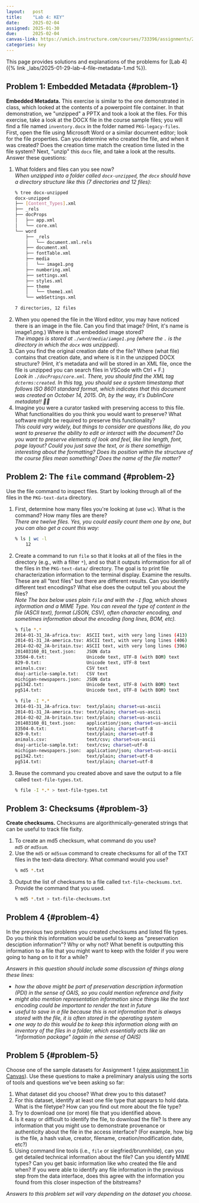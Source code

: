 ```yaml
---
layout:   post
title:    "Lab 4: KEY"
date:     2025-02-04
assigned: 2025-01-30
due:      2025-02-04
canvas-link: https://umich.instructure.com/courses/733396/assignments/2649541
categories: key
---
```


This page provides solutions and explanations of the problems for [Lab 4]({% link _labs/2025-01-29-lab-4-file-metadata-1.md %}).

## Problem 1: Embedded Metadata {#problem-1}

**Embedded Metadata.** This exercise is similar to the one demonstrated in class, which looked at the contents of a powerpoint file container. In that demonstration, we "unzipped" a PPTX and took a look at the files. For this exercise, take a look at the DOCX file in the course sample files; you will find a file named `inventory.docx` in the folder named `PKG-legacy-files`. First, open the file using Microsoft Word or a similar document editor; look for the file properties. Can you determine who created the file, and when it was created? Does the creation time match the creation time listed in the file system? Next, "unzip" this `docx` file, and take a look at the results. Answer these questions:

1. What folders and files can you see now?  
_When unzipped into a folder called `docx-unzipped`, the `docx` should have a directory structure like this (7 directories and 12 files):_ 
    ```bash
    % tree docx-unzipped 
    docx-unzipped
    ├── [Content_Types].xml
    ├── _rels
    ├── docProps
    │   ├── app.xml
    │   └── core.xml
    └── word
        ├── _rels
        │   └── document.xml.rels
        ├── document.xml
        ├── fontTable.xml
        ├── media
        │   └── image1.png
        ├── numbering.xml
        ├── settings.xml
        ├── styles.xml
        ├── theme
        │   └── theme1.xml
        └── webSettings.xml

    7 directories, 12 files
    ```
2. When you opened the file in the Word editor, you may have noticed there is an image in the file. Can you find that image? (Hint, it's name is image1.png.) Where is that embedded image stored?  
_The images is stored at `./word/media/iamge1.png` (where the `.` is the directory in which the `docx` was unzipped)._  
3. Can you find the original creation date of the file? Where (what file) contains that creation date, and where is it in the unzipped DOCX structure? (Hint, it's metadata and will be stored in an XML file, once the file is unzipped you can search files in VSCode with Ctrl + F.)  
_Look in `./docProps/core.xml`. There, you should find the XML tag `dcterms:created`. In this tag, you should see a system timestamp that follows ISO 8601 standard format, which indicates that this document was created on October 14, 2015. Oh, by the way, it's DublinCore metadata!! 🎉🎉_
4. Imagine you were a curator tasked with preserving access to this file. What functionalities do you think you would want to preserve? What software might be required to preserve this functionality?  
_This could vary widely, but things to consider are questions like, do you want to preserve the ability to edit or interact with the document? Do you want to preserve elements of look and feel, like line length, font, page layout? Could you just save the text, or is there somethign interesting about the formatting? Does its position within the structure of the course files mean something? Does the name of the file matter?_

## Problem 2: The `file` command {#problem-2}

Use the file command to inspect files. Start by looking through all of the files in the `PKG-text-data` directory.

1. First, determine how many files you're looking at (use `wc`). What is the command? How many files are there?  
_There are twelve files. Yes, you could easily count them one by one, but you can also get a count this way:_
    ```bash
    % ls | wc -l
        12
    ```
2. Create a command to run `file` so that it looks at all of the files in the directory (e.g., with a filter `*`), and so that it outputs information for all of the files in the `PKG-text-data/` directory. The goal is to print file characterization information to the terminal display. Examine the results. These are all "text files" but there are different results. Can you identify different text encodings? What else does the output tell you about the files?  
_Note The box below uses plain `file` and with the `-I` flag, which shows information and a MIME Type. You can reveal the type of content in the file (ASCII text), format (JSON, CSV), often character encoding, and sometimes information about the encoding (long lines, BOM, etc)._
    ```bash
    % file *.*
    2014-01-31_JA-africa.tsv:  ASCII text, with very long lines (413)
    2014-01-31_JA-america.tsv: ASCII text, with very long lines (406)
    2014-02-02_JA-britain.tsv: ASCII text, with very long lines (396)
    201403160_01_text.json:    JSON data
    33504-0.txt:               Unicode text, UTF-8 (with BOM) text
    829-0.txt:                 Unicode text, UTF-8 text
    animals.csv:               CSV text
    doaj-article-sample.txt:   CSV text
    michigan-newspapers.json:  JSON data
    pg1342.txt:                Unicode text, UTF-8 (with BOM) text
    pg514.txt:                 Unicode text, UTF-8 (with BOM) text

    % file -I *.*
    2014-01-31_JA-africa.tsv:  text/plain; charset=us-ascii
    2014-01-31_JA-america.tsv: text/plain; charset=us-ascii
    2014-02-02_JA-britain.tsv: text/plain; charset=us-ascii
    201403160_01_text.json:    application/json; charset=us-ascii
    33504-0.txt:               text/plain; charset=utf-8
    829-0.txt:                 text/plain; charset=utf-8
    animals.csv:               text/csv; charset=us-ascii
    doaj-article-sample.txt:   text/csv; charset=utf-8
    michigan-newspapers.json:  application/json; charset=us-ascii
    pg1342.txt:                text/plain; charset=utf-8
    pg514.txt:                 text/plain; charset=utf-8
    ```
3. Reuse the command you created above and save the output to a file called `text-file-types.txt`.
    ```bash
    % file -I *.* > text-file-types.txt
    ```

## Problem 3: Checksums {#problem-3}

**Create checksums.** Checksums are algorithmically-generated strings that can be useful to track file fixity.

1. To create an md5 checksum, what command do you use?  
_`md5` or `md5sum`._
2. Use the `md5` or `md5sum` command to create checksums for all of the TXT files in the text-data directory. What command would you use?  
    ```bash
    % md5 *.txt
    ```
3. Output the list of checksums to a file called `txt-file-checksums.txt`. Provide the command that you used.
    ```bash
    % md5 *.txt > txt-file-checksums.txt
    ```

## Problem 4 {#problem-4}

In the previous two problems you created checksums and listed file types. Do you think this information would be useful to keep as "preservation desciption information"? Why or why not? What benefit is outputting this information to a file that you might want to keep with the folder if you were going to hang on to it for a while?

_Answers in this question should include some discussion of things along these lines:_

- _how the above might be part of preservation description information (PDI) in the sense of OAIS, so you could mention reference and fixity_
- _might also mention representation information since things like the text encoding could be important to render the text in future_
- _useful to save in a file because this is not information that is always stored with the file, it is often stored in the operating system_
- _one way to do this would be to keep this information along with an inventory of the files in a folder, which essentially acts like an "information package" (again in the sense of OAIS)_

## Problem 5 {#problem-5}

Choose one of the sample datasets for Assignment 1 ([view assignment 1 in Canvas](https://umich.instructure.com/courses/733396/assignments/2649533)). Use these questions to make a preliminary analysis using the sorts of tools and questions we've been asking so far:

1. What dataset did you choose? What drew you to this dataset?
2. For this dataset, identify at least one file type that appears to hold data. What is the filetype? How can you find out more about the file type?
3. Try to download one (or more) file that you identified above.
4. Is it easy or difficult to identify the file, to download the file? Is there any information that you might use to demonstrate provenance or authenticity about the file in the access interface? (For example, how big is the file, a hash value, creator, filename, creation/modification date, etc?)
5. Using command line tools (i.e., `file` or siegfried/brunnhilde), can you get detailed technical information about the file? Can you identify MIME types? Can you get basic information like who created the file and when? If you were able to identify any file information in the previous step from the data interface, does this agree with the information you found from this closer inspection of the bitstreams?

_Answers to this problem set will vary depending on the dataset you choose._
